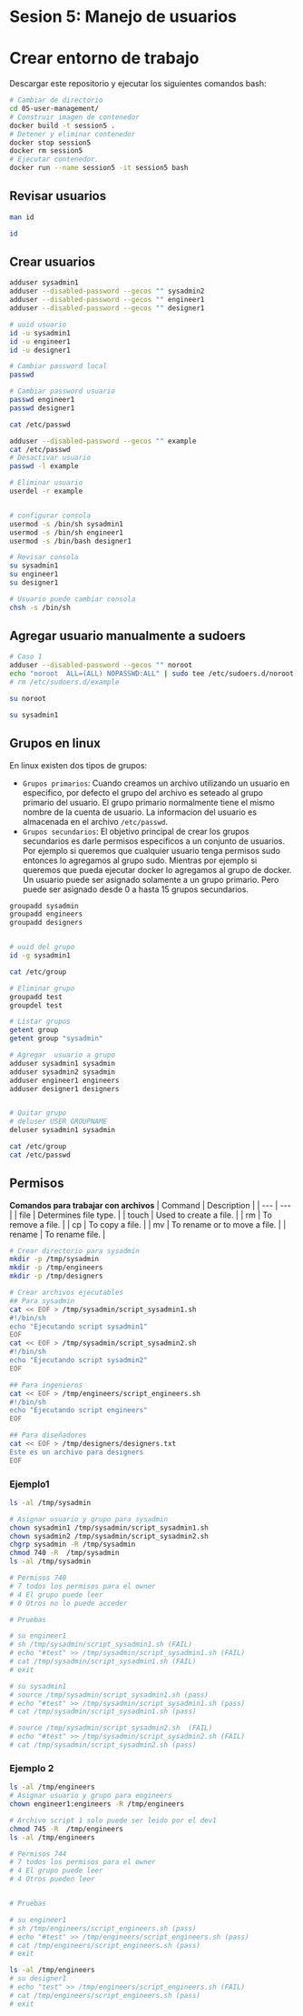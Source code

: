 # Sesion 5: Manejo de usuarios
# Crear entorno de trabajo
Descargar este repositorio y ejecutar los siguientes comandos bash:
```bash
# Cambiar de directorio
cd 05-user-management/
# Construir imagen de contenedor
docker build -t session5 . 
# Detener y eliminar contenedor
docker stop session5
docker rm session5
# Ejecutar contenedor. 
docker run --name session5 -it session5 bash
```
## Revisar usuarios
```bash
man id

id
```

## Crear usuarios
```bash
adduser sysadmin1
adduser --disabled-password --gecos "" sysadmin2
adduser --disabled-password --gecos "" engineer1
adduser --disabled-password --gecos "" designer1

# uuid usuario
id -u sysadmin1  
id -u engineer1  
id -u designer1  

# Cambiar password local
passwd

# Cambiar password usuario
passwd engineer1
passwd designer1

cat /etc/passwd

adduser --disabled-password --gecos "" example
cat /etc/passwd
# Desactivar usuario
passwd -l example

# Eliminar usuario
userdel -r example


# configurar consola
usermod -s /bin/sh sysadmin1  
usermod -s /bin/sh engineer1  
usermod -s /bin/bash designer1  

# Revisar consola
su sysadmin1
su engineer1
su designer1

# Usuario puede cambiar consola
chsh -s /bin/sh  
```

## Agregar usuario manualmente a sudoers
```bash
# Caso 1
adduser --disabled-password --gecos "" noroot
echo "noroot  ALL=(ALL) NOPASSWD:ALL" | sudo tee /etc/sudoers.d/noroot
# rm /etc/sudoers.d/example

su noroot

su sysadmin1
```

## Grupos en linux

En linux existen dos tipos de grupos:
- `Grupos primarios`: Cuando creamos un archivo utilizando un usuario en especifico, por defecto el grupo del archivo es seteado al grupo primario del usuario. El grupo primario normalmente tiene el mismo nombre de la cuenta de usuario. La informacion del usuario es almacenada en el archivo  `/etc/passwd`.
- `Grupos secundarios`: El objetivo principal de crear los grupos secundarios es darle permisos especificos a un conjunto de usuarios. Por ejemplo si queremos que cualquier usuario tenga permisos sudo entonces lo agregamos al grupo sudo. Mientras por ejemplo si queremos que pueda ejecutar docker lo agregamos al grupo de docker. 
Un usuario puede ser asignado solamente a un grupo primario. Pero puede ser asignado desde 0 a hasta 15 grupos secundarios.

```bash
groupadd sysadmin
groupadd engineers
groupadd designers


# uuid del grupo
id -g sysadmin1

cat /etc/group

# Eliminar grupo
groupadd test
groupdel test

# Listar grupos
getent group  
getent group "sysadmin"

# Agregar  usuario a grupo
adduser sysadmin1 sysadmin
adduser sysadmin2 sysadmin
adduser engineer1 engineers
adduser designer1 designers


# Quitar grupo
# deluser USER GROUPNAME
deluser sysadmin1 sysadmin

cat /etc/group
cat /etc/passwd
```

## Permisos
**Comandos para trabajar con archivos**
| Command |	Description |
| --- | --- |
| file |	Determines file type. |
| touch |	Used to create a file. |
| rm |	To remove a file. |
| cp |	To copy a file. |
| mv |	To rename or to move a file. |
| rename |	To rename file. |

```bash
# Crear directorio para sysadmin
mkdir -p /tmp/sysadmin
mkdir -p /tmp/engineers
mkdir -p /tmp/designers

# Crear archivos ejecutables
## Para sysadmin
cat << EOF > /tmp/sysadmin/script_sysadmin1.sh
#!/bin/sh
echo "Ejecutando script sysadmin1"
EOF
cat << EOF > /tmp/sysadmin/script_sysadmin2.sh
#!/bin/sh
echo "Ejecutando script sysadmin2"
EOF

## Para ingenieros
cat << EOF > /tmp/engineers/script_engineers.sh
#!/bin/sh
echo "Ejecutando script engineers"
EOF

## Para diseñadores
cat << EOF > /tmp/designers/designers.txt
Este es un archivo para designers
EOF
```
### Ejemplo1
```bash
ls -al /tmp/sysadmin

# Asignar usuario y grupo para sysadmin
chown sysadmin1 /tmp/sysadmin/script_sysadmin1.sh
chown sysadmin2 /tmp/sysadmin/script_sysadmin2.sh
chgrp sysadmin -R /tmp/sysadmin
chmod 740 -R  /tmp/sysadmin
ls -al /tmp/sysadmin

# Permisos 740
# 7 todos los permisos para el owner
# 4 El grupo puede leer
# 0 Otros no lo puede acceder

# Pruebas

# su engineer1
# sh /tmp/sysadmin/script_sysadmin1.sh (FAIL)
# echo "#test" >> /tmp/sysadmin/script_sysadmin1.sh (FAIL)
# cat /tmp/sysadmin/script_sysadmin1.sh (FAIL)
# exit

# su sysadmin1
# source /tmp/sysadmin/script_sysadmin1.sh (pass)
# echo "#test" >> /tmp/sysadmin/script_sysadmin1.sh (pass)
# cat /tmp/sysadmin/script_sysadmin1.sh (pass)

# source /tmp/sysadmin/script_sysadmin2.sh  (FAIL)
# echo "#test" >> /tmp/sysadmin/script_sysadmin2.sh (FAIL)
# cat /tmp/sysadmin/script_sysadmin2.sh (pass)

```
### Ejemplo 2
```bash
ls -al /tmp/engineers
# Asignar usuario y grupo para engineers
chown engineer1:engineers -R /tmp/engineers

# Archivo script 1 solo puede ser leido por el dev1
chmod 745 -R  /tmp/engineers
ls -al /tmp/engineers

# Permisos 744
# 7 todos los permisos para el owner
# 4 El grupo puede leer
# 4 Otros pueden leer


# Pruebas

# su engineer1
# sh /tmp/engineers/script_engineers.sh (pass)
# echo "#test" >> /tmp/engineers/script_engineers.sh (pass)
# cat /tmp/engineers/script_engineers.sh (pass)
# exit

ls -al /tmp/engineers
# su designer1
# echo "test" >> /tmp/engineers/script_engineers.sh (FAIL)
# cat /tmp/engineers/script_engineers.sh (pass)
# exit
```


